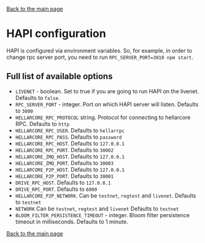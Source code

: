 [Back to the main page](/README.md)

# HAPI configuration

HAPI is configured via environment variables. So, for example, in order to change rpc server port, you need to run `RPC_SERVER_PORT=3010 npm start`.

## Full list of available options

* `LIVENET` - boolean. Set to true if you are going to run HAPI on the livenet. Defaults to `false`.
* `RPC_SERVER_PORT` - integer. Port on which HAPI server will listen. Defaults to `3000`
* `HELLARCORE_RPC_PROTOCOL` string. Protocol for connecting to hellarcore RPC. Defaults to `http`
* `HELLARCORE_RPC_USER`. Defaults to `hellarrpc`
* `HELLARCORE_RPC_PASS`. Defaults to `password`
* `HELLARCORE_RPC_HOST`. Defaults to `127.0.0.1`
* `HELLARCORE_RPC_PORT`. Defaults to `30002`
* `HELLARCORE_ZMQ_HOST`. Defaults to `127.0.0.1`
* `HELLARCORE_ZMQ_PORT`. Defaults to `30003`
* `HELLARCORE_P2P_HOST`. Defaults to `127.0.0.1`
* `HELLARCORE_P2P_PORT`. Defaults to `30001`
* `DRIVE_RPC_HOST`. Defaults to `127.0.0.1`
* `DRIVE_RPC_PORT`. Defaults to `6000`
* `HELLARCORE_P2P_NETWORK`. Can be `testnet`, `regtest` and `livenet`. Defaults to `testnet`
* `NETWORK` Can be `testnet`, `regtest` and `livenet` Defaults to `testnet`
* `BLOOM_FILTER_PERSISTENCE_TIMEOUT` - integer. Bloom filter persistence timeout in milliseconds. Defaults to 1 minute.

[Back to the main page](/README.md)
